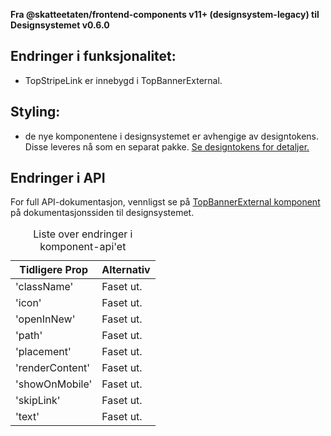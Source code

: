 **Fra @skatteetaten/frontend-components v11+ (designsystem-legacy) til Designsystemet v0.6.0**

## Endringer i funksjonalitet:

- TopStripeLink er innebygd i TopBannerExternal.

## Styling:

- de nye komponentene i designsystemet er avhengige av designtokens. Disse leveres nå som en separat pakke. <a class="brodtekst-link" href="#section-designtokens-deprecated">Se designtokens for detaljer.</a>

## Endringer i API

For full API-dokumentasjon, vennligst se på <a class="brodtekst-link" href="https://www.skatteetaten.no/stilogtone/designsystemet/under-arbeid/topbanner/">TopBannerExternal komponent</a> på dokumentasjonssiden til designsystemet.

<div class="migration-tabell">
<table>
<caption>Liste over endringer i komponent-api'et</caption>
<thead><tr><th>Tidligere Prop</th><th>Alternativ</th></tr></thead>
<tbody>
<tr>
<td>'className'</td>
<td>
Faset ut.
</td>
</tr>
<tr>
<td>'icon'</td>
<td>
Faset ut.
</td>
</tr>
<tr>
<td>'openInNew'</td>
<td>
Faset ut.
</td>
</tr>
<tr>
<td>'path'</td>
<td>
Faset ut.
</td>
</tr>
<tr>
<td>'placement'</td>
<td>
Faset ut.
</td>
</tr>
<tr>
<td>'renderContent'</td>
<td>
Faset ut.
</td>
</tr>
<tr>
<td>'showOnMobile'</td>
<td>
Faset ut.
</td>
</tr>
<tr>
<td>'skipLink'</td>
<td>
Faset ut.
</td>
</tr>
<tr>
<td>'text'</td>
<td>
Faset ut.
</td>
</tr>
</tbody>
</table>
</div>
